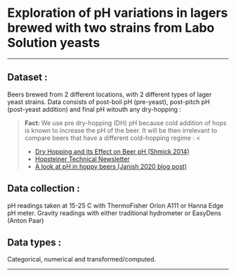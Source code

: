 # Exploration of pH variations in lagers brewed with two strains from Labo Solution yeasts
---
## Dataset :
Beers brewed from 2 different locations, with 2 different types of lager yeast strains. Data consists of post-boil pH (pre-yeast), post-pitch pH (post-yeast addition) and final pH witouth any dry-hopping :
><b>Fact: </b> We use pre dry-hopping (DH) pH because cold addition of hops is known to increase the pH of the beer. It will be then irrelevant to compare beers that have a different cold-hopping regime : 
<<ul> 
    <li><a href="http://www2.uwstout.edu/content/lib/thesis/2014/2014schmickm.pdf">Dry Hopping and its Effect on Beer pH (Shmick 2014)</a></li>
    <li><a href="https://www.hopsteiner.com/wp-content/uploads/2016/06/2016-05_TS_PH.pdf">Hopsteiner Technical Newsletter</a></li>
    <li><a href="http://scottjanish.com/a-look-at-ph-in-hoppy-beers/">A look at pH in hoppy beers (Janish 2020 blog post)</a></li>
</ul>
</div>

## Data collection :
pH readings taken at 15-25 C with ThermoFisher Orion A111 or Hanna Edge pH meter. Gravity readings with either traditional hydrometer or EasyDens (Anton Paar)

## Data types : 
Categorical, numerical and transformed/computed.

---
